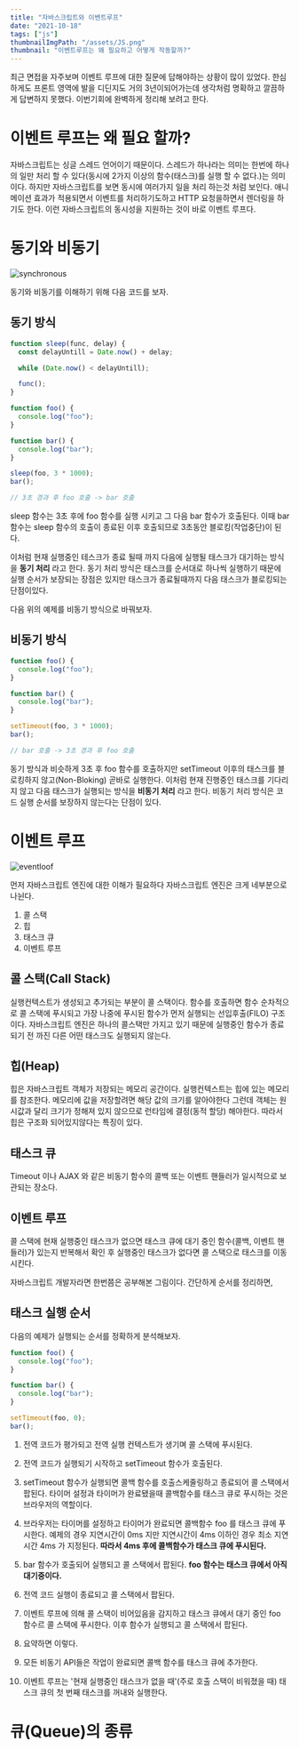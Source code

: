 ```yaml
---
title: "자바스크립트와 이벤트루프"
date: "2021-10-18"
tags: ["js"]
thumbnailImgPath: "/assets/JS.png"
thumbnail: "이벤트루프는 왜 필요하고 어떻게 작동할까?"
---
```


최근 면접을 자주보며 이벤트 루프에 대한 질문에 답해야하는 상황이 많이 있었다. 한심하게도 프론트 영역에 발을 디딘지도 거의 3년이되어가는데 생각처럼 명확하고 깔끔하게 답변하지 못했다. 이번기회에 완벽하게 정리해 보려고 한다.

# 이벤트 루프는 왜 필요 할까?

자바스크립트는 싱글 스레드 언어이기 때문이다. 스레드가 하나라는 의미는 한번에 하나의 일만 처리 할 수 있다(동시에 2가지 이상의 함수(태스크)를 실행 할 수 없다.)는 의미이다. 하지만 자바스크립트를 보면 동시에 여러가지 일을 처리 하는것 처럼 보인다. 애니메이션 효과가 적용되면서 이벤트를 처리하기도하고 HTTP 요청을하면서 렌더링을 하기도 한다. 이런 자바스크립트의 동시성을 지원하는 것이 바로 이벤트 루프다.

# 동기와 비동기

![synchronous](/javascript-and-eventloop/syncronous-asyncronous.jpeg)

동기와 비동기를 이해하기 위해 다음 코드를 보자.

## 동기 방식

```javascript
function sleep(func, delay) {
  const delayUntill = Date.now() + delay;

  while (Date.now() < delayUntill);

  func();
}

function foo() {
  console.log("foo");
}

function bar() {
  console.log("bar");
}

sleep(foo, 3 * 1000);
bar();

// 3초 경과 후 foo 호출 -> bar 호출
```

sleep 함수는 3초 후에 foo 함수를 실행 시키고 그 다음 bar 함수가 호출된다. 이때 bar 함수는 sleep 함수의 호출이 종료된 이후 호출되므로 3초동안 블로킹(작업중단)이 된다.

이처럼 현재 실행중인 테스크가 종료 될때 까지 다음에 실행될 태스크가 대기하는 방식을 **동기 처리** 라고 한다. 동기 처리 방식은 태스크를 순서대로 하나씩 실행하기 때문에 실행 순서가 보장되는 장점은 있지만 태스크가 종료될때까지 다음 태스크가 블로킹되는 단점이있다.

다음 위의 예제를 비동기 방식으로 바꿔보자.

## 비동기 방식

```javascript
function foo() {
  console.log("foo");
}

function bar() {
  console.log("bar");
}

setTimeout(foo, 3 * 1000);
bar();

// bar 호출 -> 3초 경과 후 foo 호출
```

동기 방식과 비슷하게 3초 후 foo 함수를 호출하지만 setTimeout 이후의 태스크를 블로킹하지 않고(Non-Bloking) 곧바로 실행한다. 이처럼 현재 진행중인 태스크를 기다리지 않고 다음 태스크가 실행되는 방식을 **비동기 처리** 라고 한다. 비동기 처리 방식은 코드 실행 순서를 보장하지 않는다는 단점이 있다.

# 이벤트 루프

![eventloof](/javascript-and-eventloop/loop.png)

먼저 자바스크립트 엔진에 대한 이해가 필요하다 자바스크립트 엔진은 크게 네부분으로 나뉜다.

1. 콜 스택
2. 힙
3. 태스크 큐
4. 이벤트 루프

## 콜 스택(Call Stack)

실행컨텍스트가 생성되고 추가되는 부분이 콜 스택이다. 함수를 호출하면 함수 순차적으로 콜 스택에 푸시되고 가장 나중에 푸시된 함수가 먼저 실행되는 선입후출(FILO) 구조이다. 자바스크립트 엔진은 하나의 콜스택만 가지고 있기 때문에 실행중인 함수가 종료되기 전 까진 다른 어떤 태스크도 실행되지 않는다.

## 힙(Heap)

힙은 자바스크립트 객체가 저장되는 메모리 공간이다. 실행컨텍스트는 힙에 있는 메모리를 참조한다.
메모리에 값을 저장할려면 해당 값의 크기를 알아야한다 그런데 객체는 원시값과 달리 크기가 정해져 있지 않으므로 런타임에 결정(동적 할당) 해야한다. 따라서 힙은 구조화 되어있지않다는 특징이 있다.

## 태스크 큐

Timeout 이나 AJAX 와 같은 비동기 함수의 콜백 또는 이벤트 핸들러가 일시적으로 보관되는 장소다.

## 이벤트 루프

콜 스택에 현재 실행중인 태스크가 없으면 태스크 큐에 대기 중인 함수(콜백, 이벤트 핸들러)가 있는지 반복해서 확인 후 실행중인 태스크가 없다면 콜 스택으로 태스크를 이동시킨다.

자바스크립트 개발자라면 한번쯤은 공부해본 그림이다. 간단하게 순서를 정리하면,

## 태스크 실행 순서

다음의 예제가 실행되는 순서를 정확하게 분석해보자.

```javascript
function foo() {
  console.log("foo");
}

function bar() {
  console.log("bar");
}

setTimeout(foo, 0);
bar();
```

1. 전역 코드가 평가되고 전역 실행 컨텍스트가 생기며 콜 스택에 푸시된다.
2. 전역 코드가 실행되기 시작하고 setTimeout 함수가 호출된다.
3. setTimeout 함수가 실행되면 콜백 함수를 호출스케줄링하고 종료되어 콜 스택에서 팝된다. 타이머 설정과 타이머가 완료됐을때 콜백함수를 태스크 큐로 푸시하는 것은 브라우저의 역할이다.
4. 브라우저는 타이머를 설정하고 타이머가 완료되면 콜백함수 foo 를 태스크 큐에 푸시한다. 예제의 경우 지연시간이 0ms 지만 지연시간이 4ms 이하인 경우 최소 지연시간 4ms 가 지정된다. **따라서 4ms 후에 콜백함수가 태스크 큐에 푸시된다.**
5. bar 함수가 호출되어 실행되고 콜 스택에서 팝된다. **foo 함수는 태스크 큐에서 아직 대기중이다.**
6. 전역 코드 실행이 종료되고 콜 스택에서 팝된다.
7. 이벤트 루프에 의해 콜 스택이 비어있음을 감지하고 태스크 큐에서 대기 중인 foo 함수르 콜 스택에 푸시한다. 이후 함수가 실행되고 콜 스택에서 팝된다.
8. 요약하면 이렇다.

9. 모든 비동기 API들은 작업이 완료되면 콜백 함수를 태스크 큐에 추가한다.
10. 이벤트 루프는 '현재 실행중인 태스크가 없을 때'(주로 호출 스택이 비워졌을 때) 태스크 큐의 첫 번째 태스크를 꺼내와 실행한다.

# 큐(Queue)의 종류
